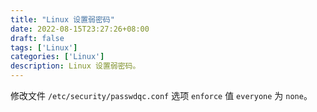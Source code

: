 ```yaml
---
title: "Linux 设置弱密码"
date: 2022-08-15T23:27:26+08:00
draft: false
tags: ['Linux']
categories: ['Linux']
description: Linux 设置弱密码。
---
```


 修改文件 `/etc/security/passwdqc.conf` 选项 `enforce` 值 `everyone` 为 `none`。
